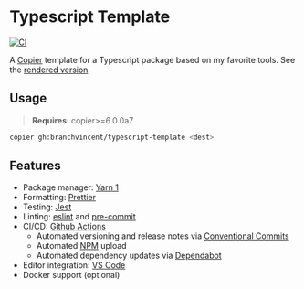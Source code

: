 # Typescript Template

[![CI](https://github.com/branchvincent/typescript-template/workflows/CI/badge.svg)](https://github.com/branchvincent/typescript-template/actions/workflows/ci.yaml)

A [Copier](https://github.com/copier-org/copier) template for a Typescript package based on my favorite tools. See the [rendered version](https://github.com/branchvincent/typescript-template/tree/rendered).

## Usage

> **Requires**: copier>=6.0.0a7

```sh
copier gh:branchvincent/typescript-template <dest>
```

## Features

- Package manager: [Yarn 1](https://classic.yarnpkg.com/lang/en/)
- Formatting: [Prettier](https://prettier.io/)
- Testing: [Jest](https://jestjs.io/)
- Linting: [eslint](https://eslint.org/) and [pre-commit](https://pre-commit.com/)
- CI/CD: [Github Actions](https://docs.github.com/en/actions)
  - Automated versioning and release notes via [Conventional Commits](https://www.conventionalcommits.org/)
  - Automated [NPM](https://www.npmjs.com/) upload
  - Automated dependency updates via [Dependabot](https://dependabot.com/)
- Editor integration: [VS Code](https://code.visualstudio.com/)
- Docker support (optional)
